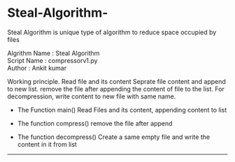 # Steal-Algorithm-
Steal Algorithm is unique type of algorithm to reduce space occupied by files

Algrithm Name : Steal Algorithm    
Script Name : compressorv1.py       
Author : Ankit kumar 

Working principle.
Read file and its content
Seprate file content and append to new list.
remove the file after appending the content of file to the list.
For decompression, write content to new file with same name.




- The Function main()
Read Files and its content, appending content to list

- The function compress()
remove the file after append

- The function decompress()
Create a same empty file and write the content in it from list


-----------------------------------------------------------------------------------------------------------------------------------------



